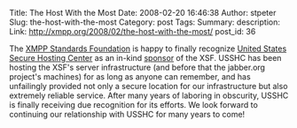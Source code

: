 Title: The Host With the Most
Date: 2008-02-20 16:46:38
Author: stpeter
Slug: the-host-with-the-most
Category: post
Tags: 
Summary: description:
Link: http://xmpp.org/2008/02/the-host-with-the-most/
post_id: 36


The [XMPP Standards Foundation](http://www.xmpp.org/) is happy to finally recognize [United States Secure Hosting Center](http://usshc.com) as an in-kind [sponsor](http://www.xmpp.org/xsf/sponsors/usshc.shtml) of the XSF. USSHC has been hosting the XSF's server infrastructure (and before that the jabber.org project's machines) for as long as anyone can remember, and has unfailingly provided not only a secure location for our infrastructure but also extremely reliable service. After many years of laboring in obscurity, USSHC is finally receiving due recognition for its efforts. We look forward to continuing our relationship with USSHC for many years to come!
